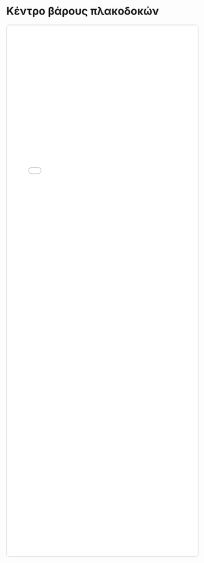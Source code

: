 # Κέντρο βάρους πλακοδοκών

<iframe src="../_static/visualizations/tbeam_centroid.html"
        width="100%" height="1400px" style="border:1px solid #ccc; border-radius:8px;">
</iframe>
